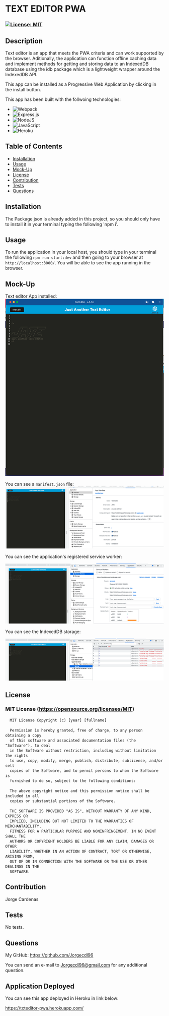 # TEXT EDITOR PWA

  ### [![License: MIT](https://img.shields.io/badge/License-MIT-yellow.svg)](https://opensource.org/licenses/MIT)


## Description

Text editor is an app that meets the PWA criteria and can work supported by the browser. Aditionally, the application can function offline caching data and implement methods for getting and storing data to an IndexedDB database using the idb package which is a lightweight wrapper around the IndexedDB API.

This app can be installed as a Progressive Web Application by clicking in the install button.

This app has been built with the follwoing technologies:
* ![Webpack](https://img.shields.io/badge/webpack-%238DD6F9.svg?style=for-the-badge&logo=webpack&logoColor=black)
* ![Express.js](https://img.shields.io/badge/express.js-%23404d59.svg?style=for-the-badge&logo=express&logoColor=%2361DAFB)
* ![NodeJS](https://img.shields.io/badge/node.js-6DA55F?style=for-the-badge&logo=node.js&logoColor=white)
* ![JavaScript](https://img.shields.io/badge/javascript-%23323330.svg?style=for-the-badge&logo=javascript&logoColor=%23F7DF1E)
* ![Heroku](https://img.shields.io/badge/heroku-%23430098.svg?style=for-the-badge&logo=heroku&logoColor=white)


## Table of Contents

  - [Installation](#installation)
  - [Usage](#usage)
  - [Mock-Up](#mock-up)
  - [License](#license)
  - [Contribution](#contribution)
  - [Tests](#tests)
  - [Questions](#questions)

## Installation

The Package json is already added in this project, so you should only have to install it in your terminal typing the following 'npm i'.

## Usage

To run the application in your local host, you should type in your terminal the following  `npm run start:dev` and then going to your browser at `http://localhost:3000/`. You will be able to see the app running in the browser.

## Mock-Up

Text editor App installed:
![App installed](Assets/app%20installed.png)

You can see a `manifest.json` file:
![manifest.json](./Assets/Manifest.png)

You can see the application's registered service worker:

![srv-wrk](./Assets/service%20worker.png)

You can see the IndexedDB storage:

![indexedDB](Assets/index%20db.png)

## License

### MIT License (https://opensource.org/licenses/MIT)

      MIT License Copyright (c) [year] [fullname]
      
      Permission is hereby granted, free of charge, to any person obtaining a copy
      of this software and associated documentation files (the "Software"), to deal
      in the Software without restriction, including without limitation the rights
      to use, copy, modify, merge, publish, distribute, sublicense, and/or sell
      copies of the Software, and to permit persons to whom the Software is
      furnished to do so, subject to the following conditions:
      
      The above copyright notice and this permission notice shall be included in all
      copies or substantial portions of the Software.
      
      THE SOFTWARE IS PROVIDED "AS IS", WITHOUT WARRANTY OF ANY KIND, EXPRESS OR
      IMPLIED, INCLUDING BUT NOT LIMITED TO THE WARRANTIES OF MERCHANTABILITY,
      FITNESS FOR A PARTICULAR PURPOSE AND NONINFRINGEMENT. IN NO EVENT SHALL THE
      AUTHORS OR COPYRIGHT HOLDERS BE LIABLE FOR ANY CLAIM, DAMAGES OR OTHER
      LIABILITY, WHETHER IN AN ACTION OF CONTRACT, TORT OR OTHERWISE, ARISING FROM,
      OUT OF OR IN CONNECTION WITH THE SOFTWARE OR THE USE OR OTHER DEALINGS IN THE
      SOFTWARE.

## Contribution

Jorge Cardenas

## Tests

No tests.

## Questions

My GitHub: https://github.com/Jorgecdl96

You can send an e-mail to Jorgecdl96@gmail.com for any additional question.

## Application Deployed

You can see this app deployed in Heroku in link below:

https://txteditor-pwa.herokuapp.com/



